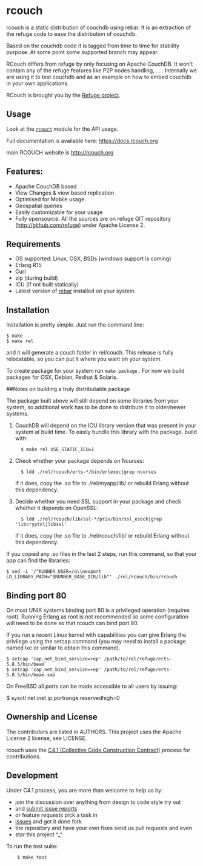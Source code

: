# rcouch

rcouch is a static distribution of couchdb using rebar. It is an
extraction of the refuge code to ease the distribution of couchdb.

Based on the couchdb code it is tagged from time to time for stability
purpose. At some point some supported branch may appear.

RCouch differs from refuge by only focusing on Apache CouchDB. It won't
contain any of the refuge features like P2P nodes handling, ... .
Internally we are using it to test couchdb and as an example on how to
embed couchdb in your own applications.

RCouch is brought you by the [Refuge project](http://refuge.io).


## Usage

Look at the [`rcouch`](http://docs.rcouch.org/en/latest/intro/api.html) module for the API usage.

Full documentation is available here:
https://docs.rcouch.org

main RCOUCH website is http://rcouch.org





## Features:

- Apache CouchDB based
- View Changes & view based replication
- Optimised for Mobile usage.
- Geospatial queries
- Easily customizable for your usage
- Fully opensource. All the sources are on refuge GIT repository
  (http://github.com/refuge) under Apache License 2.

## Requirements

- OS supported: Linux, OSX, BSDs (windows support is coming)
- Erlang R15
- Curl
- zip (during build)
- ICU (if not built statically)
- Latest version of [rebar](http://github.com/basho/rebar) installed on
  your system.

## Installation

Installation is pretty simple. Just run the command line:

    $ make 
    $ make rel

and it will generate a couch folder in rel/couch. This release is
fully relocatable, so you can put it where you want on your system.


To create package for your system run `make package` . For now we build
packages for OSX, Debian, Redhat & Solaris.

##Notes on building a truly distributable package

The package built above will still depend on some libraries from your
system, so additional work has to be done to distribute it to
older/newer systems.

1. CouchDB will depend on the ICU library version that was present in
   your system at build time. To easily bundle this library with the
   package, build with:

         $ make rel USE_STATIC_ICU=1

1. Check whether your package depends on Ncurses:

         $ ldd ./rel/rcouch/erts-*/bin/erlexec|grep ncurses

    If it does, copy the .so file to ./rel/myapp/lib/ or rebuild Erlang
    without this dependency.

1. Decide whether you need SSL support in your package and check whether it
   depends on OpenSSL:

         $ ldd ./rel/rcouch/lib/ssl-*/priv/bin/ssl_esock|grep 'libcrypto\|libssl'

    If it does, copy the .so file to ./rel/rcouch/lib/ or rebuild Erlang
    without this dependency.

If you copied any .so files in the last 2 steps, run this command, so
that your app can find the libraries:

    $ sed -i '/^RUNNER_USER=/a\\nexport LD_LIBRARY_PATH="$RUNNER_BASE_DIR/lib"' ./rel/rcouch/bin/rcouch


## Binding port 80

On most UNIX systems binding port 80 is a privileged operation (requires
root). Running Erlang as root is not recommended so some configuration
will need to be done so that rcouch can bind port 80.

If you run a recent Linux kernel with capabilities you can give Erlang
the privilege using the setcap command (you may need to install a
package named lxc or similar to obtain this command).

    $ setcap 'cap_net_bind_service=+ep' /path/to/rel/refuge/erts-5.8.5/bin/beam`
    $ setcap 'cap_net_bind_service=+ep' /path/to/rel/refuge/erts-5.8.5/bin/beam.smp

On FreeBSD all ports can be made accessible to all users by issuing:

$ sysctl net.inet.ip.portrange.reservedhigh=0


## Ownership and License

The contributors are listed in AUTHORS. This project uses the Apache License 2
license, see LICENSE.

rcouch uses the [C4.1 (Collective Code Construction
Contract)](http://rfc.zeromq.org/spec:22) process for contributions.

## Development

Under C4.1 process, you are more than welcome to help us by:

* join the discussion over anything from design to code style try out
* and [submit issue reports](https://github.com/rcouch/rcouch/issues/new)
* or feature requests pick a task in
* [issues](https://github.com/rcouch/rcouch/issues) and get it done fork
* the repository and have your own fixes send us pull requests and even
* star this project ^_^

To  run the test suite:

```
    $ make test
```

